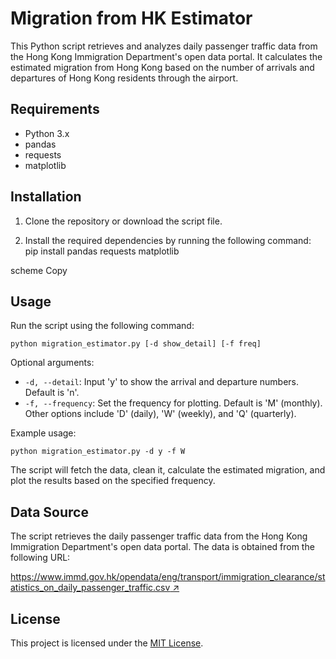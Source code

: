 # Migration from HK Estimator

This Python script retrieves and analyzes daily passenger traffic data from the Hong Kong Immigration Department's open data portal. It calculates the estimated migration from Hong Kong based on the number of arrivals and departures of Hong Kong residents through the airport.

## Requirements

- Python 3.x
- pandas
- requests
- matplotlib

## Installation

1. Clone the repository or download the script file.

2. Install the required dependencies by running the following command:
pip install pandas requests matplotlib

scheme
Copy

## Usage

Run the script using the following command:

```
python migration_estimator.py [-d show_detail] [-f freq]
```

Optional arguments:
- `-d, --detail`: Input 'y' to show the arrival and departure numbers. Default is 'n'.
- `-f, --frequency`: Set the frequency for plotting. Default is 'M' (monthly). Other options include 'D' (daily), 'W' (weekly), and 'Q' (quarterly).

Example usage:
```
python migration_estimator.py -d y -f W
```

The script will fetch the data, clean it, calculate the estimated migration, and plot the results based on the specified frequency.

## Data Source

The script retrieves the daily passenger traffic data from the Hong Kong Immigration Department's open data portal. The data is obtained from the following URL:

[https://www.immd.gov.hk/opendata/eng/transport/immigration_clearance/statistics_on_daily_passenger_traffic.csv ↗](https://www.immd.gov.hk/opendata/eng/transport/immigration_clearance/statistics_on_daily_passenger_traffic.csv)

## License

This project is licensed under the [MIT License](LICENSE).
